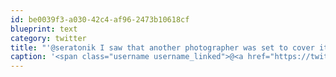 ```yaml
---
id: be0039f3-a030-42c4-af96-2473b10618cf
blueprint: text
category: twitter
title: "'@seratonik I saw that another photographer was set to cover it.  I saw you guys crawling down Ellis though!"
caption: '<span class="username username_linked">@<a href="https://twitter.com/seratonik" title="Brent Luehr">seratonik</a></span> I saw that another photographer was set to cover it.  I saw you guys crawling down Ellis though!'
---
```

